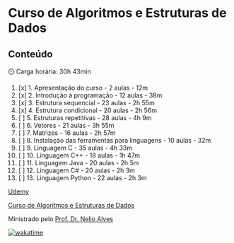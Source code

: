 # Curso de Algoritmos e Estruturas de Dados

## Conteúdo

:timer_clock: Carga horária: 30h 43min

1. [x] 1. Apresentação do curso - 2 aulas - 12m
2. [x] 2. Introdução à programação - 12 aulas - 38m
3. [x] 3. Estrutura sequencial - 23 aulas - 2h 55m
4. [x] 4. Estrutura condicional - 20 aulas - 2h 56m
5. [ ] 5. Estruturas repetitivas - 28 aulas - 4h 9m
6. [ ] 6. Vetores - 21 aulas - 3h 55m
7. [ ] 7. Matrizes - 16 aulas - 2h 57m
8. [ ] 8. Instalação das ferramentas para linguagens - 10 aulas - 32m
9. [ ] 9. Linguagem C - 35 aulas - 4h 33m
10. [ ] 10. Linguagem C++ - 18 aulas - 1h 47m
11. [ ] 11. Linguagem Java - 20 aulas - 2h 5m
12. [ ] 12. Linguagem C# - 20 aulas - 2h 3m
13. [ ] 13. Linguagem Python - 22 aulas - 2h 3m

[Udemy](https://www.udemy.com)

[Curso de Algoritmos e Estruturas de Dados](https://www.udemy.com/course/curso-algoritmos-logica-de-programacao/)

Ministrado pelo [Prof. Dr. Nelio Alves](https://www.udemy.com/user/nelio-alves/)

[![wakatime](https://wakatime.com/badge/github/tiagosathler/curso_algoritmos.svg)](https://wakatime.com/badge/github/tiagosathler/curso_algoritmos)
